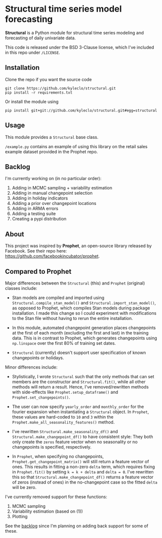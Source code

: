 # Structural time series model forecasting

**Structural** is a Python module for structural time series modeling and forecasting of daily univariate data.

This code is released under the BSD 3-Clause license, which I've included in this repo under `/LICENSE`.


## Installation

Clone the repo if you want the source code
```
git clone https://github.com/kyleclo/structural.git
pip install -r requirements.txt
```

Or install the module using
```
pip install git+git://github.com/kyleclo/structural.git#egg=structural
```


## Usage

This module provides a `Structural` base class.

`/example.py` contains an example of using this library on the retail sales example dataset provided in the Prophet repo.



## Backlog

I'm currently working on (in no particular order):

  1. Adding in MCMC sampling + variability estimation
  2. Adding in manual changepoint selection
  3. Adding in holiday indicators
  4. Adding a prior over changepoint locations
  5. Adding in ARMA errors
  6. Adding a testing suite
  7. Creating a pypi distribution
  

## About

This project was inspired by **Prophet**, an open-source library released by Facebook.  See their repo here: https://github.com/facebookincubator/prophet.


## Compared to Prophet
 

Major differences between the `Structural` (this) and `Prophet` (original) classes include:
  
  - Stan models are compiled and imported using `Structural.compile_stan_model()` and `Structural.import_stan_model()`, as opposed to Prophet, which compiles Stan models during package installation.  I made this change so I could experiment with modifications to the Stan file without having to rerun the entire installation.
  
  - In this module, automated changepoint generation places changepoints at the first of each month (excluding the first and last) in the training data.  This is in contrast to Prophet, which generates changepoints using `np.linspace` over the first 80% of training set dates.
  
  - `Structural` (currently) doesn't support user specification of known changepoints or holidays.

Minor differences include:

  - Stylistically, I wrote `Structural` such that the only methods that can set members are the constructor and `Structural.fit()`, while all other methods will return a result.  Hence, I've removed/rewritten methods with side-effects like `Prophet.setup_dataframe()` and `Prophet.set_changepoints()`.
  
  - The user can now specify `yearly_order` and `monthly_order` for the fourier expansion when instantiating a `Structural` object.  In `Prophet`, these values are hard-coded to `10` and `3` within the `Prophet.make_all_seasonality_features()` method.
  
  - I've rewritten `Structural.make_seasonality_df()` and `Structural.make_changepoint_df()` to have consistent style: They both only create the `zeros` feature vector when no seasonality or no changepoints is specified, respectively.  
    
  - In `Prophet`, when specifying no changepoints, `Prophet.get_changepoint_matrix()` will still return a feature vector of ones.  This results in fitting a non-zero `delta` term, which requires fixing in `Prophet.fit()` by setting `k = k + delta` and `delta = 0`.  I've rewritten this so that `Structural.make_changepoint_df()` returns a feature vector of zeros (instead of ones) in the no-changepoint case so the fitted `delta` will be zero.
  
I've currently removed support for these functions:

  1. MCMC sampling
  2. Variability estimation (based on (1))
  3. Plotting

See the [backlog](#backlog) since I'm planning on adding back support for some of these.